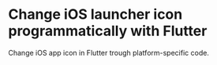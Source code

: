 # Change iOS launcher icon programmatically with Flutter

Change iOS app icon in Flutter trough platform-specific code.

